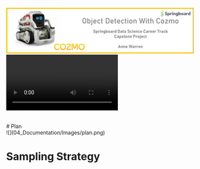 ![](04_Documentation/Images/cozmoppt.png)
![Watch this intro from Cozmo](https://user-images.githubusercontent.com/68656802/116004638-41730a80-a5c9-11eb-9c07-291fdd2ff7bb.mp4)

<br>
# Plan
<br>
![](04_Documentation/Images/plan.png)
<br>

# Sampling Strategy


